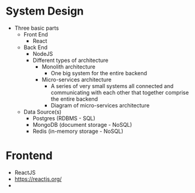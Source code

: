 # System Design
* Three basic parts
  * Front End
    * React
  * Back End
    * NodeJS
    * Different types of architecture
      * Monolith architecture
        * One big system for the entire backend
      * Micro-services architecture
        * A series of very small systems all connected and communicating with each other that together comprise the entire backend
        * Diagram of micro-services architecture
  * Data Source(s)
    * Postgres (RDBMS - SQL)
    * MongoDB (document storage - NoSQL)
    * Redis (in-memory storage - NoSQL)

# Frontend
  * ReactJS
  * https://reactjs.org/
  * 



